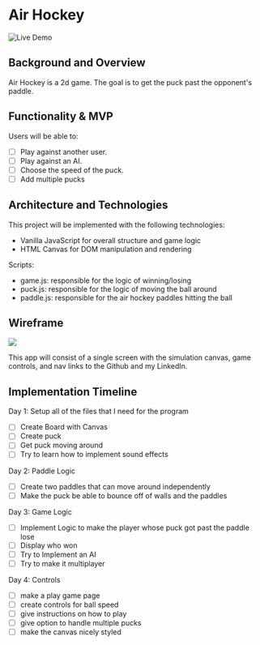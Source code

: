 # Air Hockey

![Live Demo](https://dahveed15.github.io/Air-Hockey/)

## Background and Overview

Air Hockey is a 2d game. The goal is to get the puck past the opponent's paddle.

## Functionality & MVP

Users will be able to:
 - [ ] Play against another user.
 - [ ] Play against an AI.
 - [ ] Choose the speed of the puck.
 - [ ] Add multiple pucks

 ## Architecture and Technologies

 This project will be implemented with the following technologies:

  * Vanilla JavaScript for overall structure and game logic
  * HTML Canvas for DOM manipulation and rendering

 Scripts:
  * game.js: responsible for the logic of winning/losing
  * puck.js: responsible for the logic of moving the ball around
  * paddle.js: responsible for the air hockey paddles hitting the ball

## Wireframe

 ![](https://i.imgur.com/uQlSQEf.png)

 This app will consist of a single screen with the simulation canvas, game controls, and nav links to the Github and my LinkedIn.

## Implementation Timeline

Day 1: Setup all of the files that I need for the program
  - [ ] Create Board with Canvas
  - [ ] Create puck
  - [ ] Get puck moving around
  - [ ] Try to learn how to implement sound effects

Day 2: Paddle Logic
  - [ ] Create two paddles that can move around independently
  - [ ] Make the puck be able to bounce off of walls and the paddles

Day 3: Game Logic
 - [ ] Implement Logic to make the player whose puck got past the paddle lose
 - [ ] Display who won
 - [ ] Try to Implement an AI
 - [ ] Try to make it multiplayer

Day 4: Controls
 - [ ] make a play game page
 - [ ] create controls for ball speed
 - [ ] give instructions on how to play
 - [ ] give option to handle multiple pucks
 - [ ] make the canvas nicely styled
